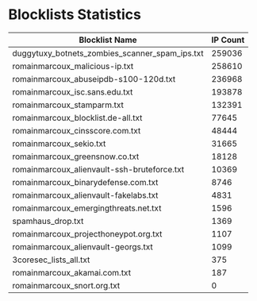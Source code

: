 # Blocklists Statistics
| Blocklist Name | IP Count |
|----|----|
| duggytuxy_botnets_zombies_scanner_spam_ips.txt | 259036 |
| romainmarcoux_malicious-ip.txt | 258610 |
| romainmarcoux_abuseipdb-s100-120d.txt | 236968 |
| romainmarcoux_isc.sans.edu.txt | 193878 |
| romainmarcoux_stamparm.txt | 132391 |
| romainmarcoux_blocklist.de-all.txt | 77645 |
| romainmarcoux_cinsscore.com.txt | 48444 |
| romainmarcoux_sekio.txt | 31665 |
| romainmarcoux_greensnow.co.txt | 18128 |
| romainmarcoux_alienvault-ssh-bruteforce.txt | 10369 |
| romainmarcoux_binarydefense.com.txt | 8746 |
| romainmarcoux_alienvault-fakelabs.txt | 4831 |
| romainmarcoux_emergingthreats.net.txt | 1596 |
| spamhaus_drop.txt | 1369 |
| romainmarcoux_projecthoneypot.org.txt | 1107 |
| romainmarcoux_alienvault-georgs.txt | 1099 |
| 3coresec_lists_all.txt | 375 |
| romainmarcoux_akamai.com.txt | 187 |
| romainmarcoux_snort.org.txt | 0 |
